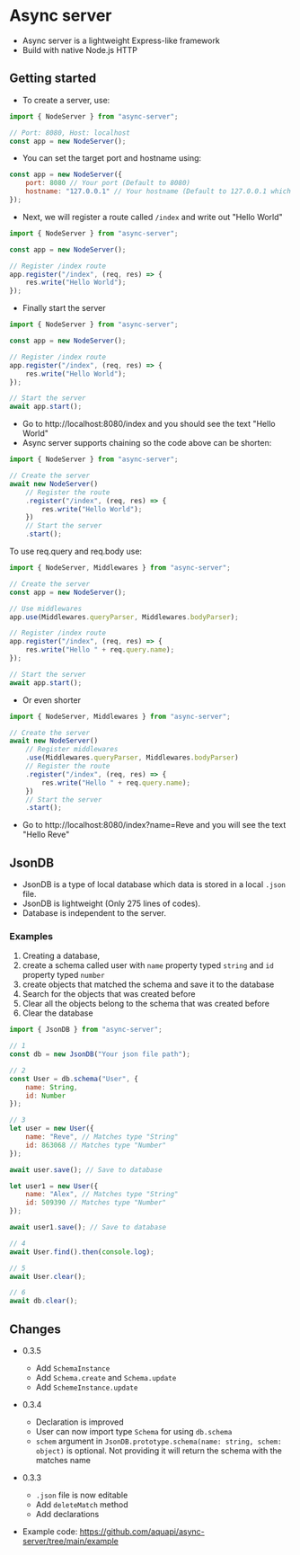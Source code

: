 # Async server
- Async server is a lightweight Express-like framework
- Build with native Node.js HTTP

## Getting started

- To create a server, use:
```javascript
import { NodeServer } from "async-server";

// Port: 8080, Host: localhost
const app = new NodeServer();
```

- You can set the target port and hostname using:
```javascript
const app = new NodeServer({
    port: 8080 // Your port (Default to 8080)
    hostname: "127.0.0.1" // Your hostname (Default to 127.0.0.1 which is localhost)
});
```

- Next, we will register a route called `/index` and write out "Hello World"
```javascript
import { NodeServer } from "async-server";

const app = new NodeServer();

// Register /index route
app.register("/index", (req, res) => {
    res.write("Hello World");
});
```

- Finally start the server
```javascript
import { NodeServer } from "async-server";

const app = new NodeServer();

// Register /index route
app.register("/index", (req, res) => {
    res.write("Hello World");
});

// Start the server
await app.start();
```

- Go to http://localhost:8080/index and you should see the text "Hello World"
- Async server supports chaining so the code above can be shorten:
```javascript
import { NodeServer } from "async-server";

// Create the server
await new NodeServer()
    // Register the route
    .register("/index", (req, res) => {
        res.write("Hello World");
    })
    // Start the server
    .start();
```

To use req.query and req.body use:
```javascript
import { NodeServer, Middlewares } from "async-server";

// Create the server
const app = new NodeServer();

// Use middlewares
app.use(Middlewares.queryParser, Middlewares.bodyParser);

// Register /index route
app.register("/index", (req, res) => {
    res.write("Hello " + req.query.name);
});

// Start the server
await app.start();
```

- Or even shorter
```javascript
import { NodeServer, Middlewares } from "async-server";

// Create the server
await new NodeServer()
    // Register middlewares
    .use(Middlewares.queryParser, Middlewares.bodyParser)
    // Register the route
    .register("/index", (req, res) => {
        res.write("Hello " + req.query.name);
    })
    // Start the server
    .start();
```

- Go to http://localhost:8080/index?name=Reve and you will see the text "Hello Reve"

## JsonDB

- JsonDB is a type of local database which data is stored in a local `.json` file.
- JsonDB is lightweight (Only 275 lines of codes).
- Database is independent to the server.

### Examples

1. Creating a database, 
2. create a schema called user with `name` property typed `string` and `id` property typed `number`
3. create objects that matched the schema and save it to the database
4. Search for the objects that was created before
5. Clear all the objects belong to the schema that was created before
6. Clear the database
 ```javascript
 import { JsonDB } from "async-server";

 // 1
 const db = new JsonDB("Your json file path"); 

 // 2
 const User = db.schema("User", {
     name: String,
     id: Number
 });

 // 3
 let user = new User({
     name: "Reve", // Matches type "String"
     id: 863068 // Matches type "Number"
 });

 await user.save(); // Save to database

 let user1 = new User({
     name: "Alex", // Matches type "String"
     id: 509390 // Matches type "Number"
 });

 await user1.save(); // Save to database

 // 4
 await User.find().then(console.log);

 // 5
 await User.clear();

 // 6
 await db.clear();
 ```
## Changes
- 0.3.5
    + Add `SchemaInstance`
    + Add `Schema.create` and `Schema.update` 
    + Add `SchemeInstance.update`
- 0.3.4
    + Declaration is improved
    + User can now import type `Schema` for using `db.schema`
    + `schem` argument in `JsonDB.prototype.schema(name: string, schem: object)` is optional. Not providing it will return the schema with the matches name
- 0.3.3
    + `.json` file is now editable
    + Add `deleteMatch` method
    + Add declarations

- Example code: https://github.com/aquapi/async-server/tree/main/example